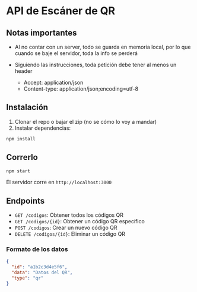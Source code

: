 # API de Escáner de QR

## Notas importantes

- Al no contar con un server, todo se guarda en memoria local, por lo que cuando se baje el servidor, toda la info se perderá

- Siguiendo las instrucciones, toda petición debe tener al menos un header 

  - Accept: application/json
  - Content-type: application/json;encoding=utf-8

## Instalación

1. Clonar el repo o bajar el zip (no se cómo lo voy a mandar)
2. Instalar dependencias:

```bash
npm install
```

## Correrlo

```bash
npm start
```

El servidor corre en `http://localhost:3000`

## Endpoints

- `GET /codigos`: Obtener todos los códigos QR
- `GET /codigos/{id}`: Obtener un código QR específico
- `POST /codigos`: Crear un nuevo código QR
- `DELETE /codigos/{id}`: Eliminar un código QR

### Formato de los datos

```json
{
  "id": "a1b2c3d4e5f6",
  "data": "Datos del QR",
  "type": "qr"
}
```

